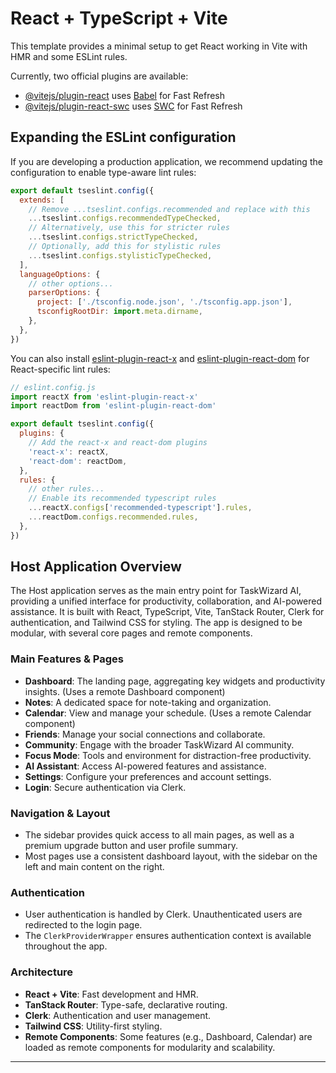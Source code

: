 # React + TypeScript + Vite

This template provides a minimal setup to get React working in Vite with HMR and some ESLint rules.

Currently, two official plugins are available:

- [@vitejs/plugin-react](https://github.com/vitejs/vite-plugin-react/blob/main/packages/plugin-react) uses [Babel](https://babeljs.io/) for Fast Refresh
- [@vitejs/plugin-react-swc](https://github.com/vitejs/vite-plugin-react/blob/main/packages/plugin-react-swc) uses [SWC](https://swc.rs/) for Fast Refresh

## Expanding the ESLint configuration

If you are developing a production application, we recommend updating the configuration to enable type-aware lint rules:

```js
export default tseslint.config({
  extends: [
    // Remove ...tseslint.configs.recommended and replace with this
    ...tseslint.configs.recommendedTypeChecked,
    // Alternatively, use this for stricter rules
    ...tseslint.configs.strictTypeChecked,
    // Optionally, add this for stylistic rules
    ...tseslint.configs.stylisticTypeChecked,
  ],
  languageOptions: {
    // other options...
    parserOptions: {
      project: ['./tsconfig.node.json', './tsconfig.app.json'],
      tsconfigRootDir: import.meta.dirname,
    },
  },
})
```

You can also install [eslint-plugin-react-x](https://github.com/Rel1cx/eslint-react/tree/main/packages/plugins/eslint-plugin-react-x) and [eslint-plugin-react-dom](https://github.com/Rel1cx/eslint-react/tree/main/packages/plugins/eslint-plugin-react-dom) for React-specific lint rules:

```js
// eslint.config.js
import reactX from 'eslint-plugin-react-x'
import reactDom from 'eslint-plugin-react-dom'

export default tseslint.config({
  plugins: {
    // Add the react-x and react-dom plugins
    'react-x': reactX,
    'react-dom': reactDom,
  },
  rules: {
    // other rules...
    // Enable its recommended typescript rules
    ...reactX.configs['recommended-typescript'].rules,
    ...reactDom.configs.recommended.rules,
  },
})
```

## Host Application Overview

The Host application serves as the main entry point for TaskWizard AI, providing a unified interface for productivity, collaboration, and AI-powered assistance. It is built with React, TypeScript, Vite, TanStack Router, Clerk for authentication, and Tailwind CSS for styling. The app is designed to be modular, with several core pages and remote components.

### Main Features & Pages
- **Dashboard**: The landing page, aggregating key widgets and productivity insights. (Uses a remote Dashboard component)
- **Notes**: A dedicated space for note-taking and organization.
- **Calendar**: View and manage your schedule. (Uses a remote Calendar component)
- **Friends**: Manage your social connections and collaborate.
- **Community**: Engage with the broader TaskWizard AI community.
- **Focus Mode**: Tools and environment for distraction-free productivity.
- **AI Assistant**: Access AI-powered features and assistance.
- **Settings**: Configure your preferences and account settings.
- **Login**: Secure authentication via Clerk.

### Navigation & Layout
- The sidebar provides quick access to all main pages, as well as a premium upgrade button and user profile summary.
- Most pages use a consistent dashboard layout, with the sidebar on the left and main content on the right.

### Authentication
- User authentication is handled by Clerk. Unauthenticated users are redirected to the login page.
- The `ClerkProviderWrapper` ensures authentication context is available throughout the app.

### Architecture
- **React + Vite**: Fast development and HMR.
- **TanStack Router**: Type-safe, declarative routing.
- **Clerk**: Authentication and user management.
- **Tailwind CSS**: Utility-first styling.
- **Remote Components**: Some features (e.g., Dashboard, Calendar) are loaded as remote components for modularity and scalability.

---
